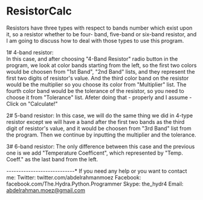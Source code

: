 ResistorCalc
============

Resistors have three types with respect to bands number which exist upon it, so a resistor whether to be four- band, five-band or six-band resistor, and I am going to discuss how to deal with those types to use this program. 

1# 4-band resistor:<br>
In this case, and after choosing "4-Band Resistor" radio button in the program, we look at color bands starting from the left, so the first two colors would be choosen from "1st Band", "2nd Band" lists, and they represent the first two digits of resistor's value. And the third color band on the resistor would be the multiplier so you choose its color from "Multiplier" list. The fourth color band would be the tolerance of the resistor, so you need to choose it from "Tolerance" list. Afeter doing that - properly and I assume - Click on "Calculate!" 

2# 5-band resistor:
In this case, we will do the same thing we did in 4-type resistor except we will have a band after the first two bands as the third digit of resistor's value, and it would be choosen from "3rd Band" list from the program. Then we continue by inputting the multiplier and the tolerance. 

3# 6-band resistor:
The only difference between this case and the previous one is we add "Temperature Coefficent", which represented by "Temp. Coeff." as the last band from the left. 

*-*-*-*-*-*-*-*-*-*-*-*-*-*-*-*-*-*-*-*-*-*-*-*-*-*-*-*-* 
If you need any help or you want to contact me:
Twitter: twitter.com/abdelrahmanmoez
Facebook: facebook.com/The.Hydra.Python.Programmer
Skype: the_hydr4
Email: abdelrahman.moez@gmail.com
